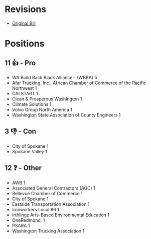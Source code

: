 # Revisions
* [Original Bill](1/)

# Positions
## 11 👍 - Pro
* WA Build Back Black Alliance - (WBBA) 5
* Afar Trucking, Inc., African Chamber of Commerce of the Pacific Northwest 1
* CALSTART 1
* Clean & Prosperous Washington 1
* Climate Solutions 1
* Volvo Group North America 1
* Washington State Association of County Engineers 1

## 3 👎 - Con
* City of Spokane 1
* Spokane Valley  1

## 12 ❓ - Other
* AWB 1
* Associated General Contractors (AGC) 1
* Bellevue Chamber of Commerce 1
* City of Spokane 1
* Eastside Transportation Association 1
* Ironworkers Local 86 1
* Irthlingz Arts-Based Environmental Education 1
* OneRedmond. 1
* PSARA 1
* Washington Trucking Association 1
